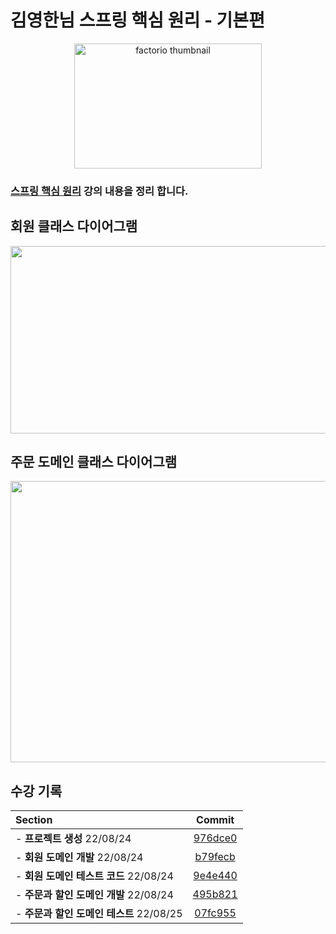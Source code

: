 
# 김영한님 스프링 핵심 원리 - 기본편
<p align="center">
  <img src="https://cdn.inflearn.com/public/courses/325969/cover/2868c757-5886-4508-a140-7cb68a83dfd8/325969-eng.png" alt="factorio thumbnail"width = "300" height = "200">
</p> 

### [스프링 핵심 원리](https://www.inflearn.com/course/%EC%8A%A4%ED%94%84%EB%A7%81-%ED%95%B5%EC%8B%AC-%EC%9B%90%EB%A6%AC-%EA%B8%B0%EB%B3%B8%ED%8E%B8/dashboard) 강의 내용을 정리 합니다.
## 회원 클래스 다이어그램
<img src = "https://user-images.githubusercontent.com/101342145/186468060-ed5c15f7-185c-4577-9d46-0fb6009e81c7.png" width = "600" height = "300">

## 주문 도메인 클래스 다이어그램
<img src = "https://user-images.githubusercontent.com/101342145/186470245-33ffb17c-0932-4aeb-9d70-767e0f60e28e.png" width = "700" height = "450">


## 수강 기록
| Section                       |                                           Commit                                           |
|:------------------------------|:------------------------------------------------------------------------------------------:|
| - **프로젝트 생성** 22/08/24        | [976dce0](https://github.com/K-jun98/core/commit/976dce0f25cb3a8e0c25769a1611134c478bcc1a) |
| - **회원 도메인 개발** 22/08/24      | [b79fecb](https://github.com/K-jun98/core/commit/b79fecbde4986ff9c5dc06eb1e2700b0bcfcf41e) |
| - **회원 도메인 테스트 코드** 22/08/24  |[9e4e440](https://github.com/K-jun98/core/commit/9e4e4407592fad949f44cf53844e37568046669a) |
| - **주문과 할인 도메인 개발** 22/08/24  |[495b821](https://github.com/K-jun98/core/commit/495b8213c108d0656f00a16952ce38a69383c763) |
| - **주문과 할인 도메인 테스트** 22/08/25 |[07fc955](https://github.com/K-jun98/core/commit/07fc955588bfd1646200e68e45c471ad53b483da) |
